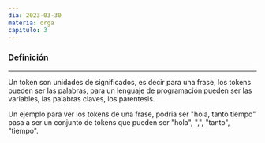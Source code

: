 ```yaml
---
dia: 2023-03-30
materia: orga
capitulo: 3
---
```

### Definición
---
Un token son unidades de significados, es decir para una frase, los tokens pueden ser las palabras, para un lenguaje de programación pueden ser las variables, las palabras claves, los parentesis.

Un ejemplo para ver los tokens de una frase, podria ser "hola, tanto tiempo" pasa a ser un conjunto de tokens que pueden ser "hola", ",", "tanto", "tiempo".
